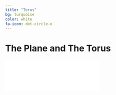 ```yaml
---
title: "Torus"
bg: turquoise
color: white
fa-icon: dot-circle-o
---
```


<link href="../lib/css/mystyle.css" rel="stylesheet">
    
# The Plane and The Torus

<aside style="width:100%;">
<div class="icontain"><iframe src="/TorusKnotFibration/visuals/toruswithtraveller.html"  frameborder="0" scrolling="no" style="height: 100px;"></iframe></div>
</aside>


